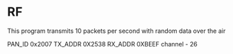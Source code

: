 
RF
==


This program transmits 10 packets per second with random data over the air 

PAN_ID 0x2007
TX_ADDR 0X2538
RX_ADDR 0XBEEF 
channel  - 26
